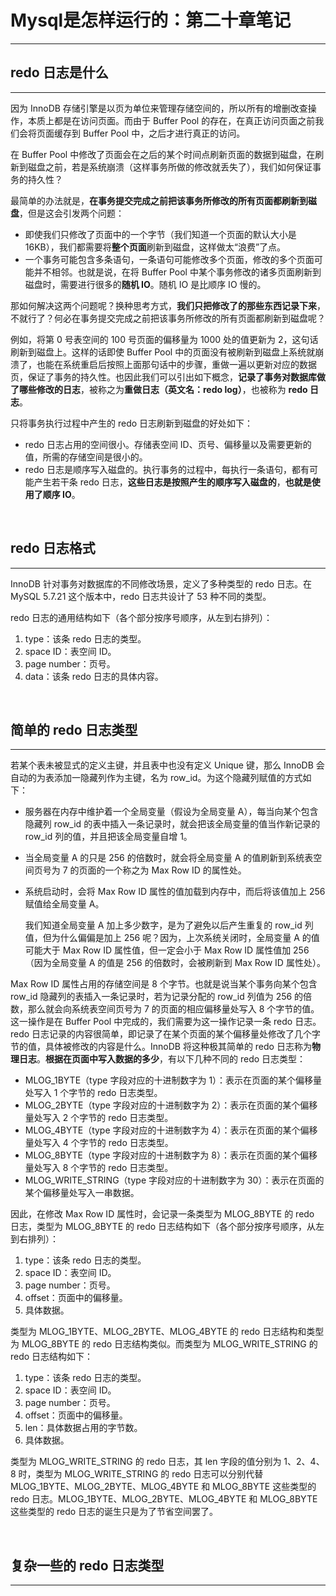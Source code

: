 # Mysql是怎样运行的：第二十章笔记

---

## redo 日志是什么

---

因为 InnoDB 存储引擎是以页为单位来管理存储空间的，所以所有的增删改查操作，本质上都是在访问页面。而由于 Buffer Pool 的存在，在真正访问页面之前我们会将页面缓存到 Buffer Pool 中，之后才进行真正的访问。

在 Buffer Pool 中修改了页面会在之后的某个时间点刷新页面的数据到磁盘，在刷新到磁盘之前，若是系统崩溃（这样事务所做的修改就丢失了），我们如何保证事务的持久性？

最简单的办法就是，**在事务提交完成之前把该事务所修改的所有页面都刷新到磁盘**，但是这会引发两个问题：

* 即使我们只修改了页面中的一个字节（我们知道一个页面的默认大小是 16KB），我们都需要将**整个页面**刷新到磁盘，这样做太“浪费”了点。
* 一个事务可能包含多条语句，一条语句可能修改多个页面，修改的多个页面可能并不相邻。也就是说，在将 Buffer Pool 中某个事务修改的诸多页面刷新到磁盘时，需要进行很多的**随机 IO**。随机 IO 是比顺序 IO 慢的。

那如何解决这两个问题呢？换种思考方式，**我们只把修改了的那些东西记录下来**，不就行了？何必在事务提交完成之前把该事务所修改的所有页面都刷新到磁盘呢？

例如，将第 0 号表空间的 100 号页面的偏移量为 1000 处的值更新为 2，这句话刷新到磁盘上。这样的话即使 Buffer Pool 中的页面没有被刷新到磁盘上系统就崩溃了，也能在系统重启后按照上面那句话中的步骤，重做一遍以更新对应的数据页，保证了事务的持久性。也因此我们可以引出如下概念，**记录了事务对数据库做了哪些修改的日志**，被称之为**重做日志（英文名：redo log）**，也被称为 **redo 日志**。

只将事务执行过程中产生的 redo 日志刷新到磁盘的好处如下：

* redo 日志占用的空间很小。存储表空间 ID、页号、偏移量以及需要更新的值，所需的存储空间是很小的。
* redo 日志是顺序写入磁盘的。执行事务的过程中，每执行一条语句，都有可能产生若干条 redo 日志，**这些日志是按照产生的顺序写入磁盘的**，**也就是使用了顺序 IO**。

<br />

## redo 日志格式

---

InnoDB 针对事务对数据库的不同修改场景，定义了多种类型的 redo 日志。在 MySQL 5.7.21 这个版本中，redo 日志共设计了 53 种不同的类型。

redo 日志的通用结构如下（各个部分按序号顺序，从左到右排列）：

1. type：该条 redo 日志的类型。
1. space ID：表空间 ID。
1. page number：页号。
1. data：该条 redo 日志的具体内容。

<br />

## 简单的 redo 日志类型

---

若某个表未被显式的定义主键，并且表中也没有定义 Unique 键，那么 InnoDB 会自动的为表添加一隐藏列作为主键，名为 row_id。为这个隐藏列赋值的方式如下：

* 服务器在内存中维护着一个全局变量（假设为全局变量 A），每当向某个包含隐藏列 row_id 的表中插入一条记录时，就会把该全局变量的值当作新记录的 row_id 列的值，并且把该全局变量自增 1。

* 当全局变量 A 的只是 256 的倍数时，就会将全局变量 A 的值刷新到系统表空间页号为 7 的页面的一个称之为 Max Row ID 的属性处。

* 系统启动时，会将 Max Row ID 属性的值加载到内存中，而后将该值加上 256 赋值给全局变量 A。

  我们知道全局变量 A 加上多少数字，是为了避免以后产生重复的 row_id 列值，但为什么偏偏是加上 256 呢？因为，上次系统关闭时，全局变量 A 的值可能大于 Max Row ID 属性值，但一定会小于 Max Row ID 属性值加 256（因为全局变量 A 的值是 256 的倍数时，会被刷新到 Max Row ID 属性处）。

Max Row ID 属性占用的存储空间是 8 个字节。也就是说当某个事务向某个包含 row_id 隐藏列的表插入一条记录时，若为记录分配的 row_id 列值为 256 的倍数，那么就会向系统表空间页号为 7 的页面的相应偏移量处写入 8 个字节的值。这一操作是在 Buffer Pool 中完成的，我们需要为这一操作记录一条 redo 日志。redo 日志记录的内容很简单，即记录了在某个页面的某个偏移量处修改了几个字节的值，具体被修改的内容是什么。InnoDB 将这种极其简单的 redo 日志称为**物理日志**。**根据在页面中写入数据的多少**，有以下几种不同的 redo 日志类型：

* MLOG_1BYTE（type 字段对应的十进制数字为 1）：表示在页面的某个偏移量处写入 1 个字节的 redo 日志类型。
* MLOG_2BYTE（type 字段对应的十进制数字为 2）：表示在页面的某个偏移量处写入 2 个字节的 redo 日志类型。
* MLOG_4BYTE（type 字段对应的十进制数字为 4）：表示在页面的某个偏移量处写入 4 个字节的 redo 日志类型。
* MLOG_8BYTE（type 字段对应的十进制数字为 8）：表示在页面的某个偏移量处写入 8 个字节的 redo 日志类型。
* MLOG_WRITE_STRING（type 字段对应的十进制数字为 30）：表示在页面的某个偏移量处写入一串数据。

因此，在修改 Max Row ID 属性时，会记录一条类型为 MLOG_8BYTE 的 redo 日志，类型为 MLOG_8BYTE 的 redo 日志结构如下（各个部分按序号顺序，从左到右排列）：

1. type：该条 redo 日志的类型。
2. space ID：表空间 ID。
3. page number：页号。
4. offset：页面中的偏移量。
5. 具体数据。

类型为 MLOG_1BYTE、MLOG_2BYTE、MLOG_4BYTE 的 redo 日志结构和类型为 MLOG_8BYTE 的 redo 日志结构类似。而类型为 MLOG_WRITE_STRING 的 redo 日志结构如下：

1. type：该条 redo 日志的类型。
2. space ID：表空间 ID。
3. page number：页号。
4. offset：页面中的偏移量。
5. len：具体数据占用的字节数。
6. 具体数据。

类型为 MLOG_WRITE_STRING 的 redo 日志，其 len 字段的值分别为 1、2、4、8 时，类型为 MLOG_WRITE_STRING 的 redo 日志可以分别代替  MLOG_1BYTE、MLOG_2BYTE、MLOG_4BYTE 和 MLOG_8BYTE 这些类型的 redo 日志。MLOG_1BYTE、MLOG_2BYTE、MLOG_4BYTE 和 MLOG_8BYTE 这些类型的 redo 日志的诞生只是为了节省空间罢了。

<br />

## 复杂一些的 redo 日志类型

---



















